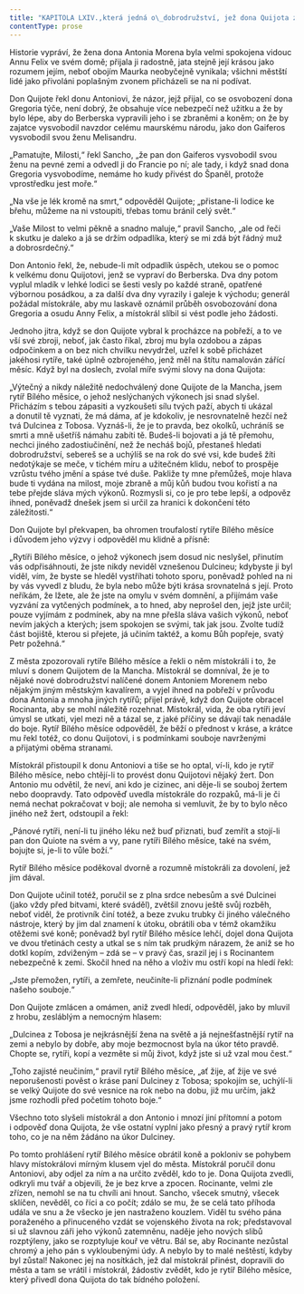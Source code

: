 ```yaml
---
title: "KAPITOLA LXIV.,která jedná o\_dobrodružství, jež dona Quijota zarmoutilo nejvíce ze všech, která ho dosud byla potkala."
contentType: prose
---
```


  

Historie vypráví, že žena dona Antonia Morena byla velmi spokojena vidouc Annu Felix ve svém domě; přijala ji radostně, jata stejně její krásou jako rozumem jejím, neboť obojím Maurka neobyčejně vynikala; všichni městští lidé jako přivoláni poplašným zvonem přicházeli se na ni podívat.

Don Quijote řekl donu Antoniovi, že názor, jejž přijal, co se osvobození dona Gregoria týče, není dobrý, že obsahuje více nebezpečí než užitku a že by bylo lépe, aby do Berberska vypravili jeho i se zbraněmi a koněm; on že by zajatce vysvobodil navzdor celému maurskému národu, jako don Gaiferos vysvobodil svou ženu Melisandru.

„Pamatujte, Milosti,“ řekl Sancho, „že pan don Gaiferos vysvobodil svou ženu na pevné zemi a odvedl ji do Francie po ní; ale tady, i když snad dona Gregoria vysvobodíme, nemáme ho kudy přivést do Španěl, protože vprostředku jest moře.“

„Na vše je lék kromě na smrt,“ odpověděl Quijote; „přistane-li lodice ke břehu, můžeme na ni vstoupiti, třebas tomu bránil celý svět.“

„Vaše Milost to velmi pěkně a snadno maluje,“ pravil Sancho, „ale od řeči k skutku je daleko a já se držím odpadlíka, který se mi zdá být řádný muž a dobrosrdečný.“

Don Antonio řekl, že, nebude-li mít odpadlík úspěch, utekou se o pomoc k velkému donu Quijotovi, jenž se vypraví do Berberska. Dva dny potom vyplul mladík v lehké lodici se šesti vesly po každé straně, opatřené výbornou posádkou, a za další dva dny vyrazily i galeje k východu; generál požádal místokrále, aby mu laskavě oznámil průběh osvobozování dona Gregoria a osudu Anny Felix, a místokrál slíbil si vést podle jeho žádosti.

Jednoho jitra, když se don Quijote vybral k procházce na pobřeží, a to ve vší své zbroji, neboť, jak často říkal, zbroj mu byla ozdobou a zápas odpočinkem a on bez nich chvilku nevydržel, uzřel k sobě přicházet jakéhosi rytíře, také úplně ozbrojeného, jenž měl na štítu namalován zářící měsíc. Když byl na doslech, zvolal míře svými slovy na dona Quijota:

„Výtečný a nikdy náležitě nedochválený done Quijote de la Mancha, jsem rytíř Bílého měsíce, o jehož neslýchaných výkonech jsi snad slyšel. Přicházím s tebou zápasiti a vyzkoušeti sílu tvých paží, abych ti ukázal a donutil tě vyznati, že má dáma, ať je kdokoliv, je nesrovnatelně hezčí než tvá Dulcinea z Tobosa. Vyznáš-li, že je to pravda, bez okolků, uchráníš se smrti a mně ušetříš námahu zabíti tě. Budeš-li bojovati a já tě přemohu, nechci jiného zadostiučinění, než že necháš bojů, přestaneš hledati dobrodružství, sebereš se a uchýlíš se na rok do své vsi, kde budeš žíti nedotýkaje se meče, v tichém míru a užitečném klidu, neboť to prospěje vzrůstu tvého jmění a spáse tvé duše. Pakliže ty mne přemůžeš, moje hlava bude ti vydána na milost, moje zbraně a můj kůň budou tvou kořistí a na tebe přejde sláva mých výkonů. Rozmysli si, co je pro tebe lepší, a odpověz ihned, poněvadž dnešek jsem si určil za hranici k dokončení této záležitosti.“

Don Quijote byl překvapen, ba ohromen troufalostí rytíře Bílého měsíce i důvodem jeho výzvy i odpověděl mu klidně a přísně:

„Rytíři Bílého měsíce, o jehož výkonech jsem dosud nic neslyšel, přinutím vás odpřisáhnouti, že jste nikdy neviděl vznešenou Dulcineu; kdybyste ji byl viděl, vím, že byste se hleděl vystříhati tohoto sporu, poněvadž pohled na ni by vás vyvedl z bludu, že byla nebo může býti krása srovnatelná s její. Proto neříkám, že lžete, ale že jste na omylu v svém domnění, a přijímám vaše vyzvání za vytčených podmínek, a to hned, aby neprošel den, jejž jste určil; pouze vyjímám z podmínek, aby na mne přešla sláva vašich výkonů, neboť nevím jakých a kterých; jsem spokojen se svými, tak jak jsou. Zvolte tudíž část bojiště, kterou si přejete, já učiním taktéž, a komu Bůh popřeje, svatý Petr požehná.“

Z města zpozorovali rytíře Bílého měsíce a řekli o něm místokráli i to, že mluví s donem Quijotem de la Mancha. Místokrál se domníval, že je to nějaké nové dobrodružství nalíčené donem Antoniem Morenem nebo nějakým jiným městským kavalírem, a vyjel ihned na pobřeží v průvodu dona Antonia a mnoha jiných rytířů; přijel právě, když don Quijote obracel Rocinanta, aby se mohl náležitě rozehnat. Místokrál, vida, že oba rytíři jeví úmysl se utkati, vjel mezi ně a tázal se, z jaké příčiny se dávají tak nenadále do boje. Rytíř Bílého měsíce odpověděl, že běží o přednost v kráse, a krátce mu řekl totéž, co donu Quijotovi, i s podmínkami souboje navrženými a přijatými oběma stranami.

Místokrál přistoupil k donu Antoniovi a tiše se ho optal, ví-li, kdo je rytíř Bílého měsíce, nebo chtějí-li to provést donu Quijotovi nějaký žert. Don Antonio mu odvětil, že neví, ani kdo je cizinec, ani děje-li se souboj žertem nebo doopravdy. Tato odpověď uvedla místokrále do rozpaků, má-li je či nemá nechat pokračovat v boji; ale nemoha si vemluvit, že by to bylo něco jiného než žert, odstoupil a řekl:

„Pánové rytíři, není-li tu jiného léku než buď přiznati, buď zemřít a stojí-li pan don Quiote na svém a vy, pane rytíři Bílého měsíce, také na svém, bojujte si, je-li to vůle boží.“

Rytíř Bílého měsíce poděkoval dvorně a rozumně místokráli za dovolení, jež jim dával.

Don Quijote učinil totéž, poručil se z plna srdce nebesům a své Dulcinei (jako vždy před bitvami, které sváděl), zvětšil znovu ještě svůj rozběh, neboť viděl, že protivník činí totéž, a beze zvuku trubky či jiného válečného nástroje, který by jim dal znamení k útoku, obrátili oba v témž okamžiku otěžemi své koně; poněvadž byl rytíř Bílého měsíce lehčí, dojel dona Quijota ve dvou třetinách cesty a utkal se s ním tak prudkým nárazem, že aniž se ho dotkl kopím, zdviženým – zdá se – v pravý čas, srazil jej i s Rocinantem nebezpečně k zemi. Skočil hned na něho a vloživ mu ostří kopí na hledí řekl:

„Jste přemožen, rytíři, a zemřete, neučiníte-li přiznání podle podmínek našeho souboje.“

Don Quijote zmlácen a omámen, aniž zvedl hledí, odpověděl, jako by mluvil z hrobu, zesláblým a nemocným hlasem:

„Dulcinea z Tobosa je nejkrásnější žena na světě a já nejnešťastnější rytíř na zemi a nebylo by dobře, aby moje bezmocnost byla na úkor této pravdě. Chopte se, rytíři, kopí a vezměte si můj život, když jste si už vzal mou čest.“

„Toho zajisté neučiním,“ pravil rytíř Bílého měsíce, „ať žije, ať žije ve své neporušenosti pověst o kráse paní Dulciney z Tobosa; spokojím se, uchýlí-li se velký Quijote do své vesnice na rok nebo na dobu, již mu určím, jakž jsme rozhodli před početím tohoto boje.“

Všechno toto slyšeli místokrál a don Antonio i mnozí jiní přítomní a potom i odpověď dona Quijota, že vše ostatní vyplní jako přesný a pravý rytíř krom toho, co je na něm žádáno na úkor Dulciney.

Po tomto prohlášení rytíř Bílého měsíce obrátil koně a pokloniv se pohybem hlavy místokrálovi mírným klusem vjel do města. Místokrál poručil donu Antoniovi, aby odjel za ním a na určito zvěděl, kdo to je. Dona Quijota zvedli, odkryli mu tvář a objevili, že je bez krve a zpocen. Rocinante, velmi zle zřízen, nemohl se na tu chvíli ani hnout. Sancho, všecek smutný, všecek sklíčen, nevěděl, co říci a co počít; zdálo se mu, že se celá tato příhoda udála ve snu a že všecko je jen nastraženo kouzlem. Viděl tu svého pána poraženého a přinuceného vzdát se vojenského života na rok; představoval si už slavnou záři jeho výkonů zatemněnu, naděje jeho nových slibů rozptýleny, jako se rozptyluje kouř ve větru. Bál se, aby Rocinante nezůstal chromý a jeho pán s vykloubenými údy. A nebylo by to malé neštěstí, kdyby byl zůstal! Nakonec jej na nosítkách, jež dal místokrál přinést, dopravili do města a tam se vrátil i místokrál, žádostiv zvědět, kdo je rytíř Bílého měsíce, který přivedl dona Quijota do tak bídného položení.
